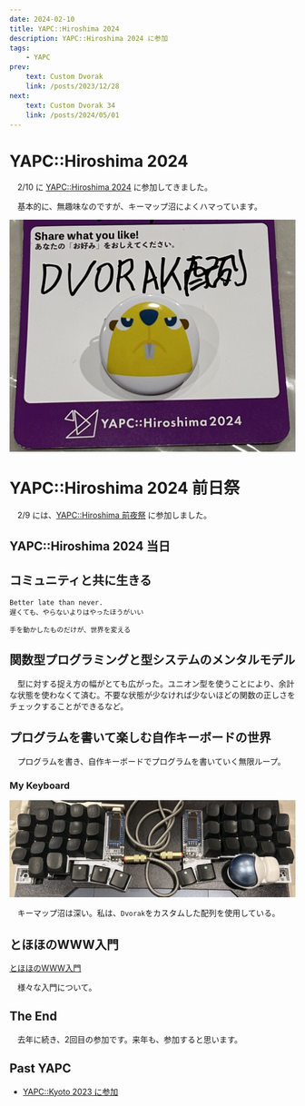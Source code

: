 ```yaml
---
date: 2024-02-10
title: YAPC::Hiroshima 2024
description: YAPC::Hiroshima 2024 に参加
tags: 
    - YAPC
prev:
    text: Custom Dvorak
    link: /posts/2023/12/28
next:
    text: Custom Dvorak 34
    link: /posts/2024/05/01
---
```


# YAPC::Hiroshima 2024
&emsp;2/10 に [YAPC::Hiroshima 2024](https://yapcjapan.org/2024hiroshima) に参加してきました。

&emsp;基本的に、無趣味なのですが、キーマップ沼によくハマっています。

![img](img/10/01.png)

# YAPC::Hiroshima 2024 前日祭
&emsp;2/9 には、[YAPC::Hiroshima 前夜祭](https://blog.yapcjapan.org/entry/2023/11/29/180000) に参加しました。

<X tweetId="1755918225265848658" />

<X tweetId="1755918672206647334" />

## YAPC::Hiroshima 2024 当日

## コミュニティと共に生きる

<X tweetId="1755896156901851534" />

```
Better late than never.
遅くても、やらないよりはやったほうがいい
```

```
手を動かしたものだけが、世界を変える
```

## 関数型プログラミングと型システムのメンタルモデル

<X tweetId="1756158213622522050" />

&emsp;型に対する捉え方の幅がとても広がった。ユニオン型を使うことにより、余計な状態を使わなくて済む。不要な状態が少なければ少ないほどの関数の正しさをチェックすることができるなど。

## プログラムを書いて楽しむ自作キーボードの世界
&emsp;プログラムを書き、自作キーボードでプログラムを書いていく無限ループ。

<X tweetId="1756289043309179325" />

### My Keyboard
![img](img/10/02.png)

&emsp;キーマップ沼は深い。私は、`Dvorak`をカスタムした配列を使用している。

<!-- [Dvorak配列に移行しました。](../../../keyboard/dvorak)

[函館市電LT参加してきました。](../../hakodate/hakodate_tram) -->

## とほほのWWW入門
[とほほのWWW入門](https://www.tohoho-web.com/)

&emsp;様々な入門について。

<X tweetId="1756243334186848287" />

## The End
&emsp;去年に続き、2回目の参加です。来年も、参加すると思います。

## Past YAPC

* [YAPC::Kyoto 2023 に参加](/posts/2023/03/20)